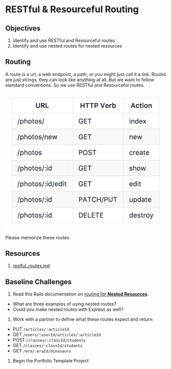 # RESTful & Resourceful Routing

## Objectives

1. Identify and use RESTful and Resourceful routes
1. Identify and use nested routes for nested resources

## Routing

A route is a url, a web endpoint, a path, or you might just call it a link. Routes are just strings, they can look like anything at all. But we want to follow standard conventions. So we use RESTful and Resourceful routes.

![RESTful Routes](assets/RESTful-routes.png)

Please memorize these routes.

## Resources

1. [restful_routes.md](https://gist.github.com/alexpchin/09939db6f81d654af06b)

## Baseline Challenges

1. Read this Rails documentation on [routing for **Nested Resources**](http://guides.rubyonrails.org/routing.html#nested-resources).
  - What are three examples of using nested routes?
  - Could you make nested routes with Express as well?
1. Work with a partner to define what these routes expect and return:
  - PUT `/articles/:articleId`
  - GET `/users/:userId/articles/:articleId`
  - POST `/classes/:classId/students`
  - GET `/classes/:classId/students`
  - GET `/era/:eraId/dinosaurs`
1. Begin the Portfolio Template Project
